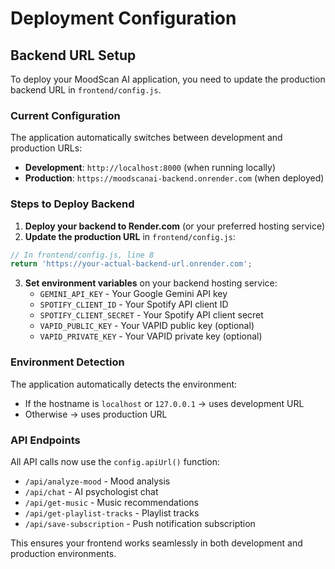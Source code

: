 # Deployment Configuration

## Backend URL Setup

To deploy your MoodScan AI application, you need to update the production backend URL in `frontend/config.js`.

### Current Configuration

The application automatically switches between development and production URLs:

- **Development**: `http://localhost:8000` (when running locally)
- **Production**: `https://moodscanai-backend.onrender.com` (when deployed)

### Steps to Deploy Backend

1. **Deploy your backend to Render.com** (or your preferred hosting service)
2. **Update the production URL** in `frontend/config.js`:

```javascript
// In frontend/config.js, line 8
return 'https://your-actual-backend-url.onrender.com';
```

3. **Set environment variables** on your backend hosting service:
   - `GEMINI_API_KEY` - Your Google Gemini API key
   - `SPOTIFY_CLIENT_ID` - Your Spotify API client ID
   - `SPOTIFY_CLIENT_SECRET` - Your Spotify API client secret
   - `VAPID_PUBLIC_KEY` - Your VAPID public key (optional)
   - `VAPID_PRIVATE_KEY` - Your VAPID private key (optional)

### Environment Detection

The application automatically detects the environment:
- If the hostname is `localhost` or `127.0.0.1` → uses development URL
- Otherwise → uses production URL

### API Endpoints

All API calls now use the `config.apiUrl()` function:
- `/api/analyze-mood` - Mood analysis
- `/api/chat` - AI psychologist chat
- `/api/get-music` - Music recommendations
- `/api/get-playlist-tracks` - Playlist tracks
- `/api/save-subscription` - Push notification subscription

This ensures your frontend works seamlessly in both development and production environments. 
